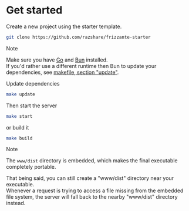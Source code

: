 # Get started

Create a new project using the starter template.

```bash
git clone https://github.com/razshare/frizzante-starter
```

> [!NOTE]
> Make sure you have [Go](https://go.dev/doc/install) and [Bun](https://bun.sh) installed.\
> If you'd rather use a different runtime then Bun to update your dependencies,
> see [makefile, section "update"](https://github.com/razshare/frizzante-starter/blob/master/makefile#L1-L6).

Update dependencies

```bash
make update
```

Then start the server

```bash
make start
```

or build it

```bash
make build
```

> [!NOTE]
> The `www/dist` directory is embedded, which makes the final executable completely portable.
> 
> That being said, you can still create a "www/dist" directory near your executable.\
> Whenever a request is trying to access a file missing from the embedded file system, the server will fall 
> back to the nearby "www/dist" directory instead.
